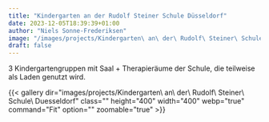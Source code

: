 ```yaml
---
title: "Kindergarten an der Rudolf Steiner Schule Düsseldorf"
date: 2023-12-05T18:39:39+01:00
author: "Niels Sonne-Frederiksen"
image: "/images/projects/Kindergarten\ an\ der\ Rudolf\ Steiner\ Schule\ Duesseldorf/2010_0919_Presentation-10.jpg"
draft: false
---
```


3 Kindergartengruppen mit Saal + Therapieräume der Schule, die teilweise als Laden genutzt wird.

{{< gallery dir="images/projects/Kindergarten\ an\ der\ Rudolf\ Steiner\ Schule\ Duesseldorf" class="" height="400" width="400" webp="true" command="Fit" option="" zoomable="true" >}}